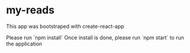 # my-reads

This app was bootstraped with create-react-app

Please run ´npm install´
Once install is done, please run ´npm start´ to run the application